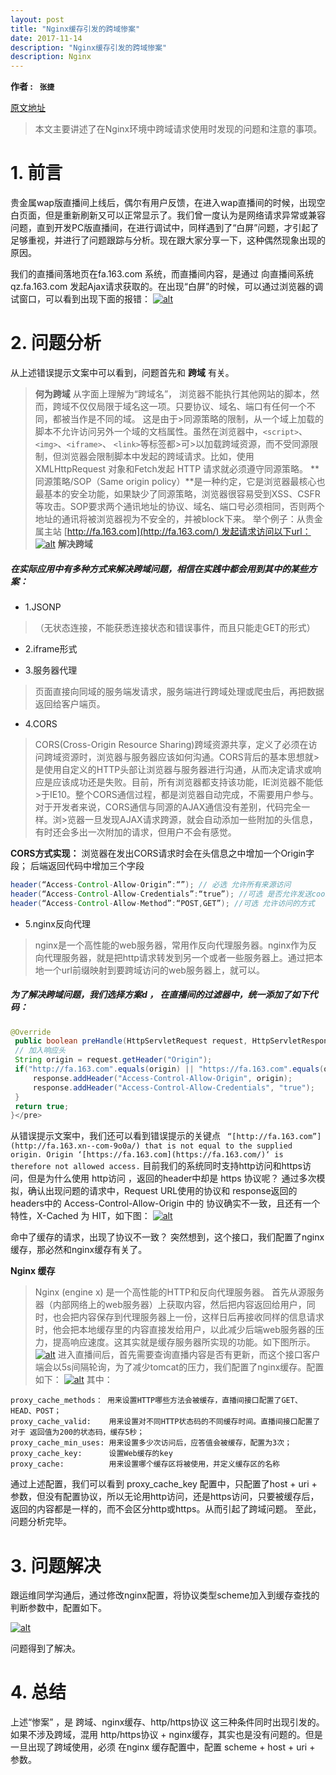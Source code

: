 ```yaml
---
layout: post
title: "Nginx缓存引发的跨域惨案"
date: 2017-11-14 
description: "Nginx缓存引发的跨域惨案"
description: Nginx
--- 
```


  

**作者 : ` 张捷 `**

[原文地址](http://tech.lede.com/2017/07/21/rd/server/crossdomain/ "原文地址")
> 本文主要讲述了在Nginx环境中跨域请求使用时发现的问题和注意的事项。

# 1\. 前言

贵金属wap版直播间上线后，偶尔有用户反馈，在进入wap直播间的时候，出现空白页面，但是重新刷新又可以正常显示了。我们曾一度认为是网络请求异常或兼容问题，直到开发PC版直播间，在进行调试中，同样遇到了“白屏”问题，才引起了足够重视，并进行了问题跟踪与分析。现在跟大家分享一下，这种偶然现象出现的原因。

我们的直播间落地页在fa.163.com 系统，而直播间内容，是通过 向直播间系统 qz.fa.163.com 发起Ajax请求获取的。在出现“白屏”的时候，可以通过浏览器的调试窗口，可以看到出现下面的报错：
[![alt](http://tech.lede.com/2017/07/21/rd/server/crossdomain/p1.png)](http://tech.lede.com/2017/07/21/rd/server/crossdomain/p1.png)
# 2\. 问题分析

从上述错误提示文案中可以看到，问题首先和 **跨域** 有关。
> **何为跨域**
从字面上理解为“跨域名”，
浏览器不能执行其他网站的脚本，然而，跨域不仅仅局限于域名这一项。只要协议、域名、端口有任何一个不同，都被当作是不同的域。 这是由于>同源策略的限制，从一个域上加载的脚本不允许访问另外一个域的文档属性。虽然在浏览器中，``<script>``、``<img>``、``<iframe>``、 ``<link>``等标签都>可>以加载跨域资源，而不受同源限制，但浏览器会限制脚本中发起的跨域请求。比如，使用 XMLHttpRequest 对象和Fetch发起 HTTP 请求就必须遵守同源策略。
**同源策略/SOP（Same origin policy）**是一种约定，它是浏览器最核心也最基本的安全功能，如果缺少了同源策略，浏览器很容易受到XSS、CSFR等攻击。SOP要求两个通讯地址的协议、域名、端口号必须相同，否则两个地址的通讯将被浏览器视为不安全的，并被block下来。
举个例子：从贵金属主站 [http://fa.163.com](http://fa.163.com/) 发起请求访问以下url：
[![alt](http://tech.lede.com/2017/07/21/rd/server/crossdomain/p6.png)](http://tech.lede.com/2017/07/21/rd/server/crossdomain/p6.png)
**解决跨域**

##### 在实际应用中有多种方式来解决跨域问题，相信在实践中都会用到其中的某些方案：
* 1.JSONP 

>（无状态连接，不能获悉连接状态和错误事件，而且只能走GET的形式）

* 2.iframe形式

* 3.服务器代理

>页面直接向同域的服务端发请求，服务端进行跨域处理或爬虫后，再把数据返回给客户端页。

* 4.CORS

>CORS(Cross-Origin Resource Sharing)跨域资源共享，定义了必须在访问跨域资源时，浏览器与服务器应该如何沟通。CORS背后的基本思想就>是使用自定义的HTTP头部让浏览器与服务器进行沟通，从而决定请求或响应是应该成功还是失败。目前，所有浏览器都支持该功能，IE浏览器不能低>于IE10。整个CORS通信过程，都是浏览器自动完成，不需要用户参与。对于开发者来说，CORS通信与同源的AJAX通信没有差别，代码完全一样。浏>览器一旦发现AJAX请求跨源，就会自动添加一些附加的头信息，有时还会多出一次附加的请求，但用户不会有感觉。

**CORS方式实现：**
浏览器在发出CORS请求时会在头信息之中增加一个Origin字段；
后端返回代码中增加三个字段

```java
header(“Access-Control-Allow-Origin”:“”); // 必选 允许所有来源访问
header(“Access-Control-Allow-Credentials”:“true”); //可选 是否允许发送cookie
header(“Access-Control-Allow-Method”:“POST,GET”); //可选 允许访问的方式
```

* 5.nginx反向代理

>nginx是一个高性能的web服务器，常用作反向代理服务器。nginx作为反向代理服务器，就是把http请求转发到另一个或者一些服务器上。通过把本地一个url前缀映射到要跨域访问的web服务器上，就可以。

##### 为了解决跨域问题，我们选择方案d ， 在直播间的过滤器中，统一添加了如下代码：

```java
@Override
 public boolean preHandle(HttpServletRequest request, HttpServletResponse response, Object handler) throws Exception {
 // 加入响应头
 String origin = request.getHeader("Origin");
 if("http://fa.163.com".equals(origin) || "https://fa.163.com".equals(origin) ) {
     response.addHeader("Access-Control-Allow-Origin", origin);
     response.addHeader("Access-Control-Allow-Credentials", "true");
 }
 return true;
}</pre>
```

从错误提示文案中，我们还可以看到错误提示的关键点 ` “[http://fa.163.com”](http://fa.163.xn--com-9o0a/) that is not equal to the supplied origin. Origin ‘[https://fa.163.com](https://fa.163.com/)‘ is therefore not allowed access.`
目前我们的系统同时支持http访问和https访问，但是为什么使用 http访问 ，返回的header中却是 https 协议呢？
通过多次模拟，确认出现问题的请求中，Request URL使用的协议和 response返回的headers中的 Access-Control-Allow-Origin 中的 协议确实不一致，且还有一个特性，X-Cached 为 HIT，如下图：
[![alt](http://tech.lede.com/2017/07/21/rd/server/crossdomain/p2.jpg)](http://tech.lede.com/2017/07/21/rd/server/crossdomain/p2.jpg)

命中了缓存的请求，出现了协议不一致？
突然想到，这个接口，我们配置了nginx 缓存，那必然和nginx缓存有关了。

**Nginx 缓存**

>Nginx (engine x) 是一个高性能的HTTP和反向代理服务器。
首先从源服务器（内部网络上的web服务器）上获取内容，然后把内容返回给用户，同时，也会把内容保存到代理服务器上一份，这样日后再接收同样的信息请求时，他会把本地缓存里的内容直接发给用户，以此减少后端web服务器的压力，提高响应速度。这其实就是缓存服务器所实现的功能。如下图所示。
[![alt](http://tech.lede.com/2017/07/21/rd/server/crossdomain/p3.png)](http://tech.lede.com/2017/07/21/rd/server/crossdomain/p3.png)
进入直播间后，首先需要查询直播内容是否有更新，而这个接口客户端会以5s间隔轮询，为了减少tomcat的压力，我们配置了nginx缓存。配置如下：
[![alt](http://tech.lede.com/2017/07/21/rd/server/crossdomain/p4.png)](http://tech.lede.com/2017/07/21/rd/server/crossdomain/p4.png)
其中：

```
proxy_cache_methods： 用来设置HTTP哪些方法会被缓存，直播间接口配置了GET、HEAD、POST；
proxy_cache_valid:    用来设置对不同HTTP状态码的不同缓存时间。直播间接口配置了对于 返回值为200的状态码，缓存5秒；
proxy_cache_min_uses: 用来设置多少次访问后，应答值会被缓存，配置为3次；
proxy_cache_key:      设置Web缓存的key
proxy_cache:          用来设置哪个缓存区将被使用，并定义缓存区的名称

```

通过上述配置，我们可以看到 proxy_cache_key 配置中，只配置了host + uri + 参数，但没有配置协议，所以无论用http访问，还是https访问，只要被缓存后，返回的内容都是一样的，而不会区分http或https。从而引起了跨域问题。
至此，问题分析完毕。
# 3\. 问题解决

跟运维同学沟通后，通过修改nginx配置，将协议类型scheme加入到缓存查找的判断参数中，配置如下。

[![alt](http://tech.lede.com/2017/07/21/rd/server/crossdomain/p5.png)](http://tech.lede.com/2017/07/21/rd/server/crossdomain/p5.png)

问题得到了解决。
# 4\. 总结

上述“惨案” ，是 跨域、nginx缓存、http/https协议 这三种条件同时出现引发的。
如果不涉及跨域，混用 http/https协议 + nginx缓存，其实也是没有问题的。但是一旦出现了跨域使用，必须 在nginx 缓存配置中，配置 scheme + host + uri +　参数。